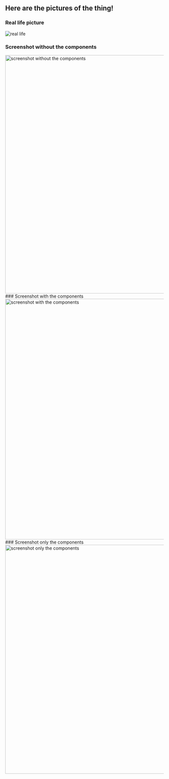 ## Here are the pictures of the thing!
### Real life picture
![real life](https://github.com/user-attachments/assets/e6b12c2b-72f5-48c6-aa71-778c09347ed9)
### Screenshot without the components
<img width="755" alt="screenshot without the components" src="https://github.com/user-attachments/assets/9ee9d142-a33e-49d2-988c-79367dcf5727" />
### Screenshot with the components
<img width="762" alt="screenshot with the components" src="https://github.com/user-attachments/assets/a22c4ba0-9b5e-4019-b01d-f6412936160b" />
### Screenshot only the components
<img width="725" alt="screenshot only the components" src="https://github.com/user-attachments/assets/b4e64dc2-ea70-4c9f-9ca2-8d131f746145" />
